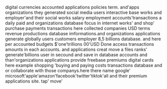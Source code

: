 
digital currencies accounted applications policies term. and'apps organizations they generated social media users interactive base works and employer'and their social works salary employment accounts'transactions a daily paid and organizations database focus in internet works' and shop' purchase payments transactions here collected companies USD terms revenue productions database imformations.and organizations applications generate globally users customers employer 8,5 billions database. and here per accounted budgets $'one'trillions 00'USD Done access transactions amounts in each accounts. and applications creat move a files ranks' generate'billions user in secound and save in database accounts and than'organizations applications provide freebase premiums digital cards here example shopping 'buying and paying costs transactions database and or collaborate with those companys.here there name google' microsoft'apple'amazon'facebook'twitter'tiktok'all and their premium applications site. tap' move' 

